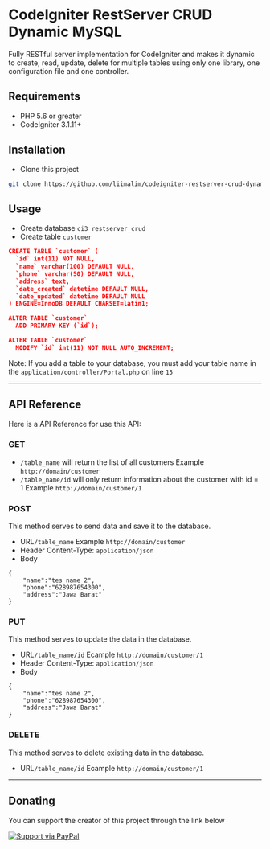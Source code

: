 # CodeIgniter RestServer CRUD Dynamic MySQL

Fully RESTful server implementation for CodeIgniter and makes it dynamic to create, read, update, delete for multiple tables using only one library, one configuration file and one controller.

## Requirements

- PHP 5.6 or greater
- CodeIgniter 3.1.11+

## Installation
- Clone this project
```sh
git clone https://github.com/liimalim/codeigniter-restserver-crud-dynamic-mysql.git
```

## Usage

- Create database `ci3_restserver_crud`
- Create table `customer`

```json
CREATE TABLE `customer` (
  `id` int(11) NOT NULL,
  `name` varchar(100) DEFAULT NULL,
  `phone` varchar(50) DEFAULT NULL,
  `address` text,
  `date_created` datetime DEFAULT NULL,
  `date_updated` datetime DEFAULT NULL
) ENGINE=InnoDB DEFAULT CHARSET=latin1;

ALTER TABLE `customer`
  ADD PRIMARY KEY (`id`);

ALTER TABLE `customer`
  MODIFY `id` int(11) NOT NULL AUTO_INCREMENT;
```
Note: If you add a table to your database, you must add your table name in the `application/controller/Portal.php` on line `15`
***
## API Reference

Here is a API Reference for use this API:

### GET

* `/table_name` will return the list of all customers
Example `http://domain/customer`
* `/table_name/id` will only return information about the customer with id = 1
Example `http://domain/customer/1`

### POST
This method serves to send data and save it to the database.
- URL`/table_name`
Example `http://domain/customer`
- Header
Content-Type: `application/json`
- Body
```
{
    "name":"tes name 2",
    "phone":"628987654300",
    "address":"Jawa Barat"
}
```

### PUT
This method serves to update the data in the database.
- URL`/table_name/id`
Ecample `http://domain/customer/1`
- Header
Content-Type: `application/json`
- Body
```
{
    "name":"tes name 2",
    "phone":"628987654300",
    "address":"Jawa Barat"
}
```

### DELETE
This method serves to delete existing data in the database.
- URL`/table_name/id`
Ecample `http://domain/customer/1`
***
## Donating

You can support the creator of this project through the link below

[![Support via PayPal](https://cdn.rawgit.com/twolfson/paypal-github-button/1.0.0/dist/button.svg)](https://www.paypal.me/liimalim/)